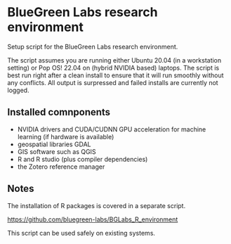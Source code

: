 # BlueGreen Labs research environment

Setup script for the BlueGreen Labs research environment.

The script assumes you are running either Ubuntu 20.04 (in a workstation setting) or Pop OS! 22.04 on (hybrid NVIDIA based) laptops. The script is best run right after a clean install to ensure that it will run smoothly without any conflicts. All output is surpressed and failed installs are currently not logged.

## Installed comnponents

- NVIDIA drivers and CUDA/CUDNN GPU acceleration for machine learning (if hardware is available)
- geospatial libraries GDAL
- GIS software such as QGIS
- R and R studio (plus compiler dependencies)
- the Zotero reference manager

## Notes

The installation of R packages is covered in a separate script.

https://github.com/bluegreen-labs/BGLabs_R_environment

This script can be used safely on existing systems.
